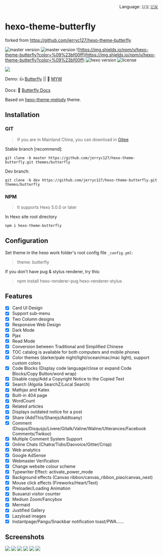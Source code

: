 <div align="right">
  Language:
  🇺🇸
  <a title="Chinese" href="/README_CN.md">🇨🇳</a>
</div>

# hexo-theme-butterfly

forked from https://github.com/jerryc127/hexo-theme-butterfly

![master version](https://img.shields.io/github/package-json/v/jerryc127/hexo-theme-butterfly/master?color=%231ab1ad&label=master)
![master version](https://img.shields.io/github/package-json/v/jerryc127/hexo-theme-butterfly/dev?label=dev)
![https://img.shields.io/npm/v/hexo-theme-butterfly?color=%09%23bf00ff](https://img.shields.io/npm/v/hexo-theme-butterfly?color=%09%23bf00ff)
![hexo version](https://img.shields.io/badge/hexo-5.0+-0e83c)
![license](https://img.shields.io/github/license/jerryc127/hexo-theme-butterfly?color=FF5531)

![](https://cdn.jsdelivr.net/gh/jerryc127/CDN@m2/img/theme-butterfly-readme.png)

Demo: 👍 [Butterfly](https://butterfly.js.org/)  ||   🤞 [MYW](https://immyw.com/)

Docs: 📖 [Butterfly Docs](https://butterfly.js.org/posts/21cfbf15/)

Based on [hexo-theme-melody](https://github.com/Molunerfinn/hexo-theme-melody) theme.

## Installation

### GIT

> If you are in Mainland China, you can download in [Gitee](https://gitee.com/iamjerryw/hexo-theme-butterfly)

Stable branch [recommend]:

```
git clone -b master https://github.com/jerryc127/hexo-theme-butterfly.git themes/butterfly
```

Dev branch:

```
git clone -b dev https://github.com/jerryc127/hexo-theme-butterfly.git themes/butterfly
```

### NPM

> It supports Hexo 5.0.0 or later

In Hexo site root directory

```powershell
npm i hexo-theme-butterfly
```

## Configuration

 Set theme in the hexo work folder's root config file `_config.yml`:

> theme: butterfly

 If you don't have pug & stylus renderer, try this:

> npm install hexo-renderer-pug hexo-renderer-stylus

## Features

- [x] Card UI Design
- [X] Support sub-menu
- [x] Two Column designs
- [x] Responsive Web Design
- [x] Dark Mode
- [x] Pjax
- [x] Read Mode
- [x] Conversion between Traditional and Simplified Chinese
- [X] TOC catalog is available for both computers and mobile phones
- [X] Color themes (darker/pale night/light/ocean/mac/mac light), support custom colors
- [X] Code Blocks (Display code language/close or expand Code Blocks/Copy Button/word wrap)
- [X] Disable copy/Add a Copyright Notice to the Copied Text
- [X] Search (Algolia SearchZ/Local Search)
- [x] Mathjax and Katex
- [x] Built-in 404 page
- [x] WordCount
- [x] Related articles
- [x] Displays outdated notice for a post
- [x] Share (AddThis/Sharejs/Addtoany)
- [X] Comment (Disqus/Disqusjs/Livere/Gitalk/Valine/Waline/Utterances/Facebook Comments/Twikoo)
- [x] Multiple Comment System Support
- [x] Online Chats (Chatra/Tidio/Daovoice/Gitter/Crisp)
- [x] Web analytics
- [x] Google AdSense
- [x] Webmaster Verification
- [x] Change website colour scheme
- [x] Typewriter Effect: activate_power_mode
- [x] Background effects (Canvas ribbon/canvas_ribbon_piao/canvas_nest)
- [x] Mouse click effects (Fireworks/Heart/Text)
- [x] Preloader/Loading Animation
- [x] Busuanzi visitor counter
- [x] Medium Zoom/Fancybox
- [x] Mermaid
- [x] Justified Gallery
- [x] Lazyload images
- [x] Instantpage/Pangu/Snackbar notification toast/PWA......

## Screenshots

![](https://cdn.jsdelivr.net/gh/jerryc127/CDN@m2/img/butterfly-readme-screenshots-1.jpg)
![](https://cdn.jsdelivr.net/gh/jerryc127/CDN@m2/img/butterfly-readme-screenshots-2.jpg)
![](https://cdn.jsdelivr.net/gh/jerryc127/CDN@m2/img/butterfly-readme-screenshots-3.jpg)
![](https://cdn.jsdelivr.net/gh/jerryc127/CDN@m2/img/butterfly-readme-screenshots-4.jpg)
![](https://cdn.jsdelivr.net/gh/jerryc127/CDN/img/theme-butterfly-readme-homepage-1.png)
![](https://cdn.jsdelivr.net/gh/jerryc127/CDN/img/theme-butterfly-readme-homepage-2.png)